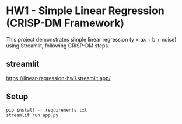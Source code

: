 # HW1 - Simple Linear Regression (CRISP-DM Framework)

This project demonstrates simple linear regression (y = ax + b + noise) using Streamlit, following CRISP-DM steps.

## streamlit
https://linear-regression-hw1.streamlit.app/

## Setup
```bash
pip install -r requirements.txt
streamlit run app.py
